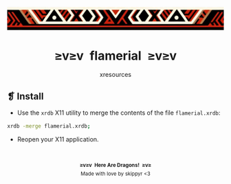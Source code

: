 <p align="center">
  <img alt="" src="../../assets/ornament.webp" />
</p>
<h1 align="center">≥v≥v&ensp;flamerial&ensp;≥v≥v</h1>
<p align="center">xresources</p>

## ❡ Install

- Use the `xrdb` X11 utility to merge the contents of the file `flamerial.xrdb`:

```sh
xrdb -merge flamerial.xrdb;
```

- Reopen your X11 application.

&ensp;
<p align="center"><sup><strong>≥v≥v&ensp;Here Are Dragons!&ensp;≥v≥</strong><br />Made with love by skippyr <3</sup></p>
